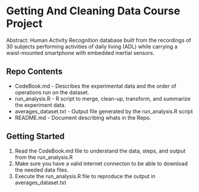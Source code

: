 <h1>Getting And Cleaning Data Course Project</h1>

<p>Abstract: Human Activity Recognition database built from the recordings of 30 subjects performing activities of daily living (ADL) while carrying a waist-mounted smartphone with embedded inertial sensors.</p>

<h2>Repo Contents</h2>
<ul>
<li>CodeBook.md - Describes the experimental data and the order of operations run on the dataset.</li>
<li>run_analysis.R - R script to merge, clean-up, transform, and summarize the experiment data.</li>
<li>averages_dataset.txt - Output file generated by the run_analysis.R script</li>
<li>README.md - Document describing whats in the Repo.</li>
</ul>

<h2>Getting Started</h2>
<ol>
<li>Read the CodeBook.md file to understand the data, steps, and output from the run_analysis.R</li>
<li>Make sure you have a valid internet connecton to be able to download the needed data files.</li>
<li>Execute the run_analysis.R file to reproduce the output in averages_dataset.txt</li>
</ol>
